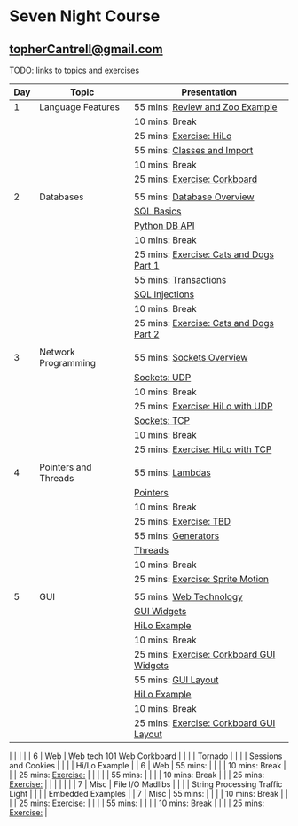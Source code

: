 # Seven Night Course

## topherCantrell@gmail.com

TODO: links to topics and exercises

| Day   | Topic                | Presentation                                                                                              |
| ----- | -----                | -------                                                                                                   |
| 1     | Language Features    | 55 mins: [Review and Zoo Example](../Topics/01_LanguageFeatures/A_01_Review.pptx)                         |
|       |                      | 10 mins: Break                                                                                            |
|       |                      | 25 mins: [Exercise: HiLo](../Topics/01_LanguageFeatures/EX1_HiLowCorkBoard/A_EX1_HiLoCorkBoard.pptx)      |
|       |                      | 55 mins: [Classes and Import](../Topics/01_LanguageFeatures/A_02_ModulesObjects.pptx)                     |
|       |                      | 10 mins: Break                                                                                            |
|       |                      | 25 mins: [Exercise: Corkboard](../Topics/01_LanguageFeatures/EX1_HiLowCorkBoard/A_EX1_HiLoCorkBoard.pptx) |
| | | |
| 2     | Databases            | 55 mins: [Database Overview](../Topics/02_Databases/B_01_Database_Overview.pptx)                          |
|       |                      | [SQL Basics](../Topics/02_Databases/B_02_SQL_Basics.pptx)                                                 |
|       |                      | [Python DB API](../Topics/02_Databases/B_03_PythonDBAPI.pptx)                                             |
|       |                      | 10 mins: Break                                                                                            |             
|       |                      | 25 mins: [Exercise: Cats and Dogs Part 1](../Topics/02_Databases/EX2_CatsAndDogs/B_EX2_CatsAndDogs.pptx)  |
|       |                      | 55 mins: [Transactions](../Topics/02_Databases/B_04_Transactions.pptx)                                    |
|       |                      | [SQL Injections](../Topics/02_Databases/B_05_SQL_Injection.pptx)                                          |
|       |                      | 10 mins: Break                                                                                            |
|       |                      | 25 mins: [Exercise: Cats and Dogs Part 2](../Topics/02_Databases/EX2_CatsAndDogs/B_EX2_CatsAndDogs.pptx)  |
| | | |
| 3     | Network Programming  | 55 mins: [Sockets Overview](../Topics/03_NetworkProgramming/C_01_SocketsOverview.pptx)                     |
|       |                      | [Sockets: UDP](../Topics/03_NetworkProgramming/C_02_UDP.pptx)                                              |
|       |                      | 10 mins: Break                                                                                             |
|       |                      | 25 mins: [Exercise: HiLo with UDP](../Topics/03_NetworkProgramming/EX3_NetworkHiLo/C_EX3_NetworkHiLo.pptx) |
|       |                      | [Sockets: TCP](../Topics/03_NetworkProgramming/C_03_TCP.pptx)                                              |
|       |                      | 10 mins: Break                                                                                             |
|       |                      | 25 mins: [Exercise: HiLo with TCP](../Topics/03_NetworkProgramming/EX3_NetworkHiLo/C_EX3_NetworkHiLo.pptx) |
| | | |
| 4     | Pointers and Threads | 55 mins: [Lambdas](../Topics/X04_Generators/lambda_tinker.py)                                              |
|       |                      | [Pointers](TBD)                                                                                            |
|       |                      | 10 mins: Break                                                                                             |
|       |                      | 25 mins: [Exercise: TBD](TBD)                                                                              |
|       |                      | 55 mins: [Generators](../Topics/X04_Generators)                                                            |
|       |                      | [Threads](../Topics/X01_Threads/1_A_Threads.pptx)                                                          |
|       |                      | 10 mins: Break                                                                                             |
|       |                      | 25 mins: [Exercise: Sprite Motion](../Topics/X01_Threads/EXX1_Sprites)                                     |
| | | |
| 5     | GUI                  | 55 mins: [Web Technology](../Topics/04_GUIs/D_01_Overview.pptx) |
|       |                      | [GUI Widgets](../Topics/04_GUIs/D_02_Widgets.pptx) |
|       |                      | [HiLo Example](../Topics/04_GUIs/D_04_Example.pptx) |
|       |                      | 10 mins: Break |
|       |                      | 25 mins: [Exercise: Corkboard GUI Widgets](../Topics/04_GUIs/EX4_CorkboardGUI/D_EX4_MessageGUI.pptx) | 
|       |                      | 55 mins: [GUI Layout](../Topics/04_GUIs/D_03_Layout.pptx) |
|       |                      | [HiLo Example](../Topics/04_GUIs/D_04_Example.pptx) |
|       |                      | 10 mins: Break |
|       |                      | 25 mins: [Exercise: Corkboard GUI Layout](../Topics/04_GUIs/EX4_CorkboardGUI/D_EX4_MessageGUI.pptx) |

| | | |
| 6     | Web                  | Web tech 101          Web Corkboard     |
|       |                      | Tornado                                 |
|       |                      | Sessions and Cookies                    |
|       |                      | Hi/Lo Example                           |
| 6     | Web                  | 55 mins: []() |
|       |                      | 10 mins: Break
|       |                      | 25 mins: [Exercise:]() | |
|       |                      | 55 mins: []() |
|       |                      | 10 mins: Break
|       |                      | 25 mins: [Exercise:]() | |
| | | |
| 7     | Misc                 | File I/O              Madlibs           |
|       |                      | String Processing     Traffic Light     |
|       |                      | Embedded Examples                       |
| 7     | Misc                 | 55 mins: []() |
|       |                      | 10 mins: Break |
|       |                      | 25 mins: [Exercise:]()  |
|       |                      | 55 mins: []() |
|       |                      | 10 mins: Break |
|       |                      | 25 mins: [Exercise:]() | 